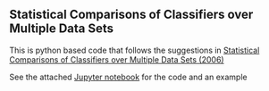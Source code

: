 ## Statistical Comparisons of Classifiers over Multiple Data Sets

This is python based code that follows the suggestions in [Statistical Comparisons of Classifiers over Multiple Data Sets (2006)](http://citeseerx.ist.psu.edu/viewdoc/download?doi=10.1.1.141.3142&rep=rep1&type=pdf)

See the attached [Jupyter notebook](StatisticalTests.ipynb) for the code and an example
